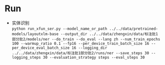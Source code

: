 # Run

- 实体识别  
`python run_xfun_ser.py --model_name_or_path
../../data/pretrained-models/layoutxlm-base
--output_dir
../../data/zhengxin/data/标注批1部分批2/models/ner
--do_train
--do_eval
--lang
zh
--num_train_epochs
100
--warmup_ratio
0.1
--fp16
--per_device_train_batch_size
16
--per_device_eval_batch_size
16
--logging_dir
../../data/zhengxin/data/标注批1部分批2/runs/ner
--save_steps
30
--logging_steps
30
--evaluation_strategy
steps
--eval_steps
30`